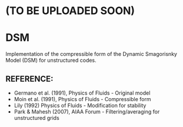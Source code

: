 # (TO BE UPLOADED SOON)
# DSM
Implementation of the compressible form of the Dynamic Smagorisnky Model (DSM) for unstructured codes.

## REFERENCE:
- Germano et al. (1991), Physics of Fluids - Original model
- Moin et al. (1991), Physics of Fluids - Compressible form
- Lily (1992) Physics of Fluids - Modification for stability 
- Park & Mahesh (2007), AIAA Forum - Filtering/averaging for unstructured grids
